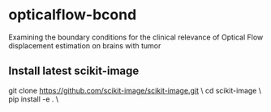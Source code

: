 # opticalflow-bcond
Examining the boundary conditions for the clinical relevance of Optical Flow displacement estimation on brains with tumor


## Install latest scikit-image
git clone https://github.com/scikit-image/scikit-image.git \\
cd scikit-image \\
pip install -e . \\
